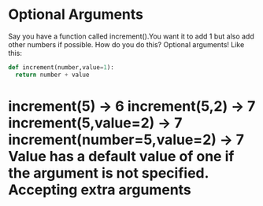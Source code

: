 Optional Arguments
==================
Say you have a function called increment().You want it to add 1 but also add other numbers if possible.
How do you do this? Optional arguments! Like this:
```python
def increment(number,value=1):
  return number + value
```
increment(5) -> 6
increment(5,2) -> 7
increment(5,value=2) -> 7 
increment(number=5,value=2) -> 7
Value has a default value of one if the argument is not specified.
Accepting extra arguments
========================
